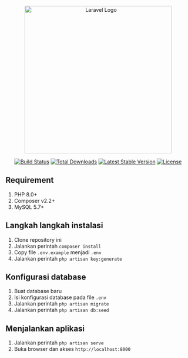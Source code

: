 <p align="center"><a href="https://laravel.com" target="_blank"><img src="https://raw.githubusercontent.com/laravel/art/master/logo-lockup/5%20SVG/2%20CMYK/1%20Full%20Color/laravel-logolockup-cmyk-red.svg" width="400" alt="Laravel Logo"></a></p>

<p align="center">
<a href="https://github.com/laravel/framework/actions"><img src="https://github.com/laravel/framework/workflows/tests/badge.svg" alt="Build Status"></a>
<a href="https://packagist.org/packages/laravel/framework"><img src="https://img.shields.io/packagist/dt/laravel/framework" alt="Total Downloads"></a>
<a href="https://packagist.org/packages/laravel/framework"><img src="https://img.shields.io/packagist/v/laravel/framework" alt="Latest Stable Version"></a>
<a href="https://packagist.org/packages/laravel/framework"><img src="https://img.shields.io/packagist/l/laravel/framework" alt="License"></a>
</p>

## Requirement
1. PHP 8.0+
2. Composer v2.2+
3. MySQL 5.7+

## Langkah langkah instalasi
1. Clone repository ini
2. Jalankan perintah `composer install`
3. Copy file `.env.example` menjadi `.env`
4. Jalankan perintah `php artisan key:generate`

## Konfigurasi database
1. Buat database baru
2. Isi konfigurasi database pada file `.env`
3. Jalankan perintah `php artisan migrate`
4. Jalankan perintah `php artisan db:seed`

## Menjalankan aplikasi
1. Jalankan perintah `php artisan serve`
2. Buka browser dan akses `http://localhost:8000`

